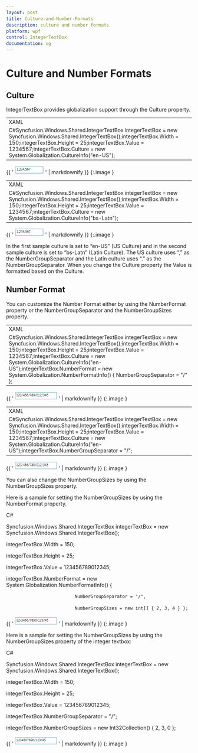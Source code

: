 ```yaml
---
layout: post
title: Culture-and-Number-Formats
description: culture and number formats
platform: wpf
control: IntegerTextBox 
documentation: ug
---
```


# Culture and Number Formats

## Culture

IntegerTextBox provides globalization support through the Culture property. 

<table>
<tr>
<td>
XAML<syncfusion:IntegerTextBox x:Name="integerTextBox" Height="25" Width="150"                            Culture="en-US" Value="1234567"/></td></tr>
<tr>
<td>
C#Syncfusion.Windows.Shared.IntegerTextBox integerTextBox = new Syncfusion.Windows.Shared.IntegerTextBox();integerTextBox.Width = 150;integerTextBox.Height = 25;integerTextBox.Value = 1234567;integerTextBox.Culture = new System.Globalization.CultureInfo("en-US");</td></tr>
</table>


{{ '![](Culture-and-Number-Formats_images/Culture-and-Number-Formats_img1.png)' | markdownify }}
{:.image }


<table>
<tr>
<td>
XAML<syncfusion:IntegerTextBox x:Name="integerTextBox" Height="25" Width="150"                            Culture="bs-Latn" Value="1234567"/></td></tr>
<tr>
<td>
C#Syncfusion.Windows.Shared.IntegerTextBox integerTextBox = new Syncfusion.Windows.Shared.IntegerTextBox();integerTextBox.Width = 150;integerTextBox.Height = 25;integerTextBox.Value = 1234567;integerTextBox.Culture = new System.Globalization.CultureInfo("bs-Latn");</td></tr>
</table>


{{ '![](Culture-and-Number-Formats_images/Culture-and-Number-Formats_img2.png)' | markdownify }}
{:.image }


In the first sample culture is set to “en-US” (US Culture) and in the second sample culture is set to “bs-Latn” (Latin Culture). The US culture uses “,” as the NumberGroupSeparator and the Latin culture uses “.” as the NumberGroupSeparator. When you change the Culture property the Value is formatted based on the Culture.

## Number Format

You can customize the Number Format either by using the NumberFormat property or the NumberGroupSeparator and the NumberGroupSizes property.

<table>
<tr>
<td>
XAML<syncfusion:IntegerTextBox x:Name="integerTextBox" Height="25" Width="150"                            Culture="en-US" Value="123456789012345">     <syncfusion:IntegerTextBox.NumberFormat>        <numberformat:NumberFormatInfo NumberGroupSeparator="/"/>    </syncfusion:IntegerTextBox.NumberFormat></syncfusion:IntegerTextBox></td></tr>
<tr>
<td>
C#Syncfusion.Windows.Shared.IntegerTextBox integerTextBox = new Syncfusion.Windows.Shared.IntegerTextBox();integerTextBox.Width = 150;integerTextBox.Height = 25;integerTextBox.Value = 1234567;integerTextBox.Culture = new System.Globalization.CultureInfo("en-US");integerTextBox.NumberFormat = new System.Globalization.NumberFormatInfo() {                                   NumberGroupSeparator = "/" };</td></tr>
</table>


{{ '![](Culture-and-Number-Formats_images/Culture-and-Number-Formats_img3.png)' | markdownify }}
{:.image }


<table>
<tr>
<td>
XAML<syncfusion:IntegerTextBox x:Name="integerTextBox" Height="25" Width="150"             Culture="en-US" Value="123456789012345" NumberGroupSeparator="/"/></td></tr>
<tr>
<td>
C#Syncfusion.Windows.Shared.IntegerTextBox integerTextBox = new Syncfusion.Windows.Shared.IntegerTextBox();integerTextBox.Width = 150;integerTextBox.Height = 25;integerTextBox.Value = 1234567;integerTextBox.Culture = new System.Globalization.CultureInfo("en-US");integerTextBox.NumberGroupSeparator = "/";</td></tr>
</table>


{{ '![](Culture-and-Number-Formats_images/Culture-and-Number-Formats_img4.png)' | markdownify }}
{:.image }


You can also change the NumberGroupSizes by using the NumberGroupSizes property.

Here is a sample for setting the NumberGroupSizes by using the NumberFormat property.

C#



Syncfusion.Windows.Shared.IntegerTextBox integerTextBox = new Syncfusion.Windows.Shared.IntegerTextBox();

integerTextBox.Width = 150;

integerTextBox.Height = 25;

integerTextBox.Value = 123456789012345;

integerTextBox.NumberFormat = new System.Globalization.NumberFormatInfo() { 

                              NumberGroupSeparator = "/", 

                              NumberGroupSizes = new int[] { 2, 3, 4 } };



{{ '![](Culture-and-Number-Formats_images/Culture-and-Number-Formats_img5.png)' | markdownify }}
{:.image }


Here is a sample for setting the NumberGroupSizes by using the NumberGroupSizes property of the integer textbox:

C#



Syncfusion.Windows.Shared.IntegerTextBox integerTextBox = new Syncfusion.Windows.Shared.IntegerTextBox();

integerTextBox.Width = 150;

integerTextBox.Height = 25;

integerTextBox.Value = 123456789012345;

integerTextBox.NumberGroupSeparator = "/";

integerTextBox.NumberGroupSizes = new Int32Collection() { 2, 3, 0 };



{{ '![](Culture-and-Number-Formats_images/Culture-and-Number-Formats_img6.png)' | markdownify }}
{:.image }


